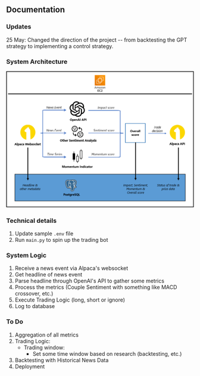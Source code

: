 ## Documentation

### Updates
25 May: Changed the direction of the project -- from backtesting the GPT strategy to implementing a control strategy.

### System Architecture
![](system_architecture.png)

### Technical details
1. Update sample `.env` file
2. Run `main.py` to spin up the trading bot

### System Logic
1. Receive a news event via Alpaca's websocket
2. Get headline of news event
3. Parse headline through OpenAI's API to gather some metrics
4. Process the metrics (Couple Sentiment with something like MACD crossover, etc.)
5. Execute Trading Logic (long, short or ignore)
6. Log to database

### To Do
1. Aggregation of all metrics
2. Trading Logic:
    * Trading window:
        - Set some time window based on research (backtesting, etc.)
3. Backtesting with Historical News Data
4. Deployment
